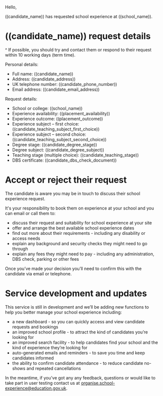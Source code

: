 Hello,

((candidate_name)) has requested school experience at ((school_name)).

# ((candidate_name)) request details

^ If possible, you should try and contact them or respond to their request within 10 working days (term time).

Personal details:

* Full name: ((candidate_name))
* Address: ((candidate_address))
* UK telephone number: ((candidate_phone_number))
* Email address: ((candidate_email_address))

Request details:

* School or college: ((school_name))
* Experience availability: ((placement_availability))
* Experience outcome: ((placement_outcome))
* Experience subject – first choice: ((candidate_teaching_subject_first_choice))
* Experience subject – second choice: ((candidate_teaching_subject_second_choice))
* Degree stage: ((candidate_degree_stage))
* Degree subject: ((candidate_degree_subject))
* Teaching stage (multiple choice): ((candidate_teaching_stage))
* DBS certificate: ((candidate_dbs_check_document))

# Accept or reject their request

The candidate is aware you may be in touch to discuss their school experience request.

It's your responsibility to book them on experience at your school and you can email or call them to:

* discuss their request and suitability for school experience at your site
* offer and arrange the best available school experience dates
* find out more about their requirements - including any disability or access needs
* explain any background and security checks they might need to go through
* explain any fees they might need to pay - including any administration, DBS check, parking or other fees

Once you’ve made your decision you’ll need to confirm this with the candidate via email or telephone.

# Service development and updates

This service is still in development and we’ll be adding new functions to help you better manage your school experience including:

* a new dashboard - so you can quickly access and view candidate requests and bookings
* an improved school profile - to attract the kind of candidates you’re looking for
* an improved search facility - to help candidates find your school and the kind of experience they’re looking for
* auto-generated emails and reminders - to save you time and keep candidates informed
* the ability to confirm candidate attendance - to reduce candidate no-shows and repeated cancellations

In the meantime, if you’ve got any any feedback, questions or would like to take part in user testing contact us at organise.school-experience@education.gov.uk.